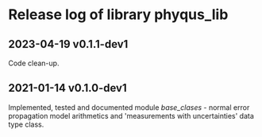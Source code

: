 # Release log of library phyqus_lib

## 2023-04-19 v0.1.1-dev1

Code clean-up.

## 2021-01-14 v0.1.0-dev1

Implemented, tested and documented module *base_clases* - normal error propagation model arithmetics and 'measurements with uncertainties' data type class.
